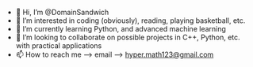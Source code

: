 - 👋 Hi, I’m @DomainSandwich
- 👀 I’m interested in coding (obviously), reading, playing basketball, etc. 
- 🌱 I’m currently learning Python, and advanced machine learning
- 💞️ I’m looking to collaborate on possible projects in C++, Python, etc. with practical applications
- 📫 How to reach me --> email --> hyper.math123@gmail.com

<!---
DomainSandwich/DomainSandwich is a ✨ special ✨ repository because its `README.md` (this file) appears on your GitHub profile.
You can click the Preview link to take a look at your changes.
--->
